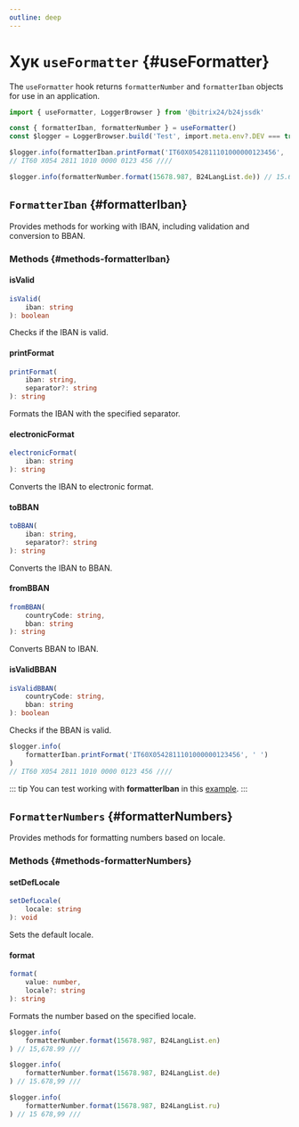 ```yaml
---
outline: deep
---
```

# Хук `useFormatter` {#useFormatter}

The `useFormatter` hook returns `formatterNumber` and `formatterIban` objects for use in an application.

```ts
import { useFormatter, LoggerBrowser } from '@bitrix24/b24jssdk'

const { formatterIban, formatterNumber } = useFormatter()
const $logger = LoggerBrowser.build('Test', import.meta.env?.DEV === true)

$logger.info(formatterIban.printFormat('IT60X0542811101000000123456', ' '))
// IT60 X054 2811 1010 0000 0123 456 ////

$logger.info(formatterNumber.format(15678.987, B24LangList.de)) // 15.678,99 ///
```

## `FormatterIban` {#formatterIban}

Provides methods for working with IBAN, including validation and conversion to BBAN.

### Methods {#methods-formatterIban}

#### isValid
```ts
isValid(
	iban: string
): boolean
```
Checks if the IBAN is valid.

#### printFormat
```ts
printFormat(
	iban: string,
	separator?: string
): string
```
Formats the IBAN with the specified separator.

#### electronicFormat
```ts
electronicFormat(
	iban: string
): string
```
Converts the IBAN to electronic format.

#### toBBAN
```ts
toBBAN(
	iban: string,
	separator?: string
): string
```
Converts the IBAN to BBAN.

#### fromBBAN
```ts
fromBBAN(
	countryCode: string,
	bban: string
): string
```
Converts BBAN to IBAN.

#### isValidBBAN
```ts
isValidBBAN(
	countryCode: string,
	bban: string
): boolean
```
Checks if the BBAN is valid.

```ts
$logger.info(
	formatterIban.printFormat('IT60X0542811101000000123456', ' ')
)
// IT60 X054 2811 1010 0000 0123 456 ////
```

::: tip
You can test working with **formatterIban** in this [example](https://github.com/bitrix24/b24sdk-examples/blob/main/js/02-nuxt-hook/pages/tools/iban.server.vue).
:::

## `FormatterNumbers` {#formatterNumbers}

Provides methods for formatting numbers based on locale.

### Methods {#methods-formatterNumbers}

#### setDefLocale
```ts
setDefLocale(
	locale: string
): void
```
Sets the default locale.

#### format
```ts
format(
	value: number,
	locale?: string
): string
```
Formats the number based on the specified locale.

```ts
$logger.info(
	formatterNumber.format(15678.987, B24LangList.en)
) // 15,678.99 ///

$logger.info(
	formatterNumber.format(15678.987, B24LangList.de)
) // 15.678,99 ///

$logger.info(
	formatterNumber.format(15678.987, B24LangList.ru)
) // 15 678,99 ///
```